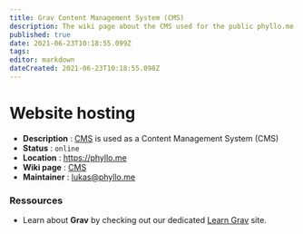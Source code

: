 ```yaml
---
title: Grav Content Management System (CMS)
description: The wiki page about the CMS used for the public phyllo.me website
published: true
date: 2021-06-23T10:18:55.099Z
tags: 
editor: markdown
dateCreated: 2021-06-23T10:18:55.098Z
---
```


# Website hosting

* **Description** : [CMS](https://getgrav.org/) is used as a Content Management System (CMS) 
* **Status** : `online`
* **Location** : https://phyllo.me
* **Wiki page** : [CMS](/members/cms)
* **Maintainer** : lukas@phyllo.me

### Ressources

* Learn about **Grav** by checking out our dedicated [Learn Grav](http://learn.getgrav.org) site.
